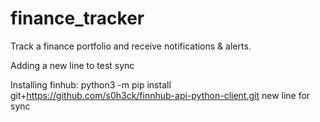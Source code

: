 # finance_tracker
Track a finance portfolio and receive notifications &amp; alerts.

Adding a new line to test sync

Installing finhub:
python3 -m pip install git+https://github.com/s0h3ck/finnhub-api-python-client.git
new line for sync